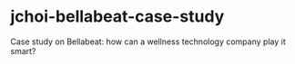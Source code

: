# jchoi-bellabeat-case-study
Case study on Bellabeat: how can a wellness technology company play it smart? 
